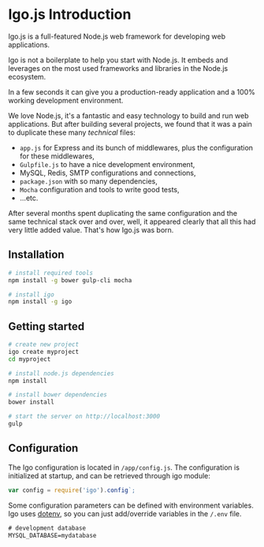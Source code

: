 
# Igo.js Introduction

Igo.js is a full-featured Node.js web framework for developing web applications.

Igo is not a boilerplate to help you start with Node.js. It embeds and leverages on the most used frameworks and libraries in the Node.js ecosystem.

In a few seconds it can give you a production-ready application and a 100% working development environment.

We love Node.js, it's a fantastic and easy technology to build and run web applications.
But after building several projects, we found that it was a pain to duplicate these many *technical* files:
- `app.js` for Express and its bunch of middlewares, plus the configuration for these middlewares,
- `Gulpfile.js` to have a nice development environment,
- MySQL, Redis, SMTP configurations and connections,
- `package.json` with so many dependencies,
- `Mocha` configuration and tools to write good tests,
- ...etc.

After several months spent duplicating the same configuration and the same technical stack over and over, well, it appeared clearly that all this had very little added value. That's how Igo.js was born.

## Installation
```sh
# install required tools
npm install -g bower gulp-cli mocha

# install igo
npm install -g igo
```

## Getting started
```sh
# create new project
igo create myproject
cd myproject

# install node.js dependencies
npm install

# install bower dependencies
bower install

# start the server on http://localhost:3000
gulp
```

## Configuration
The Igo configuration is located in `/app/config.js`.
The configuration is initialized at startup, and can be retrieved through igo module:
```js
var config = require('igo').config`;
```

Some configuration parameters can be defined with environment variables. Igo uses [dotenv](https://github.com/motdotla/dotenv), so you can just add/override variables in the `/.env` file.

```txt
# development database
MYSQL_DATABASE=mydatabase
```
